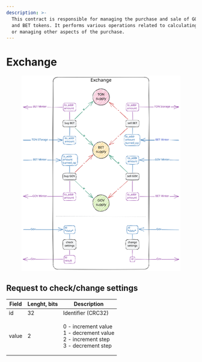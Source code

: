 ```yaml
---
description: >-
  This contract is responsible for managing the purchase and sale of GOV jettons
  and BET tokens. It performs various operations related to calculating interest
  or managing other aspects of the purchase.
---
```


# Exchange

<figure><img src="../.gitbook/assets/Exchange.excalidraw.svg" alt=""><figcaption></figcaption></figure>

## Request to check/change settings

| Field | Lenght, bits | Description                                                                                   |
| ----- | ------------ | --------------------------------------------------------------------------------------------- |
| id    | 32           | Identifier (CRC32)                                                                            |
| value | 2            | <p>0 - increment value<br>1 - decrement value<br>2 - increment step<br>3 - decrement step</p> |


